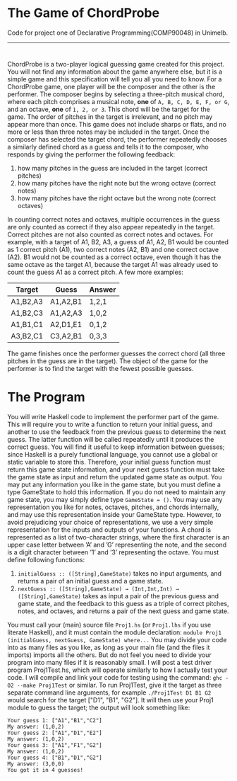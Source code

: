 # The Game of ChordProbe
Code for project one of Declarative Programming(COMP90048) in Unimelb.

---

# 
ChordProbe is a two-player logical guessing game created for this project. You will not find any information about the game anywhere else, but it is a simple game and this specification will tell you all you need to know.
For a ChordProbe game, one player will be the composer and the other is the performer. The composer begins by selecting a three-pitch musical chord, where each pitch comprises a musical note, **one** of `A, B, C, D, E, F, or G`, and an octave, **one** of `1, 2, or 3`. This chord will be the target for the game. The order of pitches in the target is irrelevant, and no pitch may appear more than once. This game does not include sharps or flats, and no more or less than three notes may be included in the target.
Once the composer has selected the target chord, the performer repeatedly chooses a similarly defined chord as a guess and tells it to the composer, who responds by giving the performer the following feedback:
1.	how many pitches in the guess are included in the target (correct pitches)
2.	how many pitches have the right note but the wrong octave (correct notes)
3.	how many pitches have the right octave but the wrong note (correct octaves)

In counting correct notes and octaves, multiple occurrences in the guess are only counted as correct if they also appear repeatedly in the target. Correct pitches are not also counted as correct notes and octaves. For example, with a target of A1, B2, A3, a guess of A1, A2, B1 would be counted as 1 correct pitch (A1), two correct notes (A2, B1) and one correct octave (A2). B1 would not be counted as a correct octave, even though it has the same octave as the target A1, because the target A1 was already used to count the guess A1 as a correct pitch. A few more examples:

Target|	Guess| 	Answer
---|---|---
A1,B2,A3|	A1,A2,B1|	1,2,1
A1,B2,C3|	A1,A2,A3|	1,0,2
A1,B1,C1|	A2,D1,E1|	0,1,2
A3,B2,C1|	C3,A2,B1|	0,3,3

The game finishes once the performer guesses the correct chord (all three pitches in the guess are in the target). The object of the game for the performer is to find the target with the fewest possible guesses.
# The Program
You will write Haskell code to implement the performer part of the game. This will require you to write a function to return your initial guess, and another to use the feedback from the previous guess to determine the next guess. The latter function will be called repeatedly until it produces the correct guess. You will find it useful to keep information between guesses; since Haskell is a purely functional language, you cannot use a global or static variable to store this. Therefore, your initial guess function must return this game state information, and your next guess function must take the game state as input and return the updated game state as output. You may put any information you like in the game state, but you must define a type GameState to hold this information. If you do not need to maintain any game state, you may simply define type `GameState = ()`.
You may use any representation you like for notes, octaves, pitches, and chords internally, and may use this representation inside your GameState type. However, to avoid prejudicing your choice of representations, we use a very simple representation for the inputs and outputs of your functions. A chord is represented as a list of two-character strings, where the first character is an upper case letter between ’A’ and ’G’ representing the note, and the second is a digit character between ’1’ and ’3’ representing the octave. You must define following functions:
1. `initialGuess :: ([String],GameState)`
 takes no input arguments, and returns a pair of an initial guess and a game state.
2. `nextGuess :: ([String],GameState) → (Int,Int,Int) → ([String],GameState)`
takes as input a pair of the previous guess and game state, and the feedback to this guess as a triple of correct pitches, notes, and octaves, and returns a pair of the next guess and game state.

You must call your (main) source file `Proj1.hs` (or `Proj1.lhs` if you use literate Haskell), and it must contain the module declaration:
`module Proj1 (initialGuess, nextGuess, GameState) where...`
You may divide your code into as many files as you like, as long as your main file (and the files it imports) imports all the others. But do not feel you need to divide your program into many files if it is reasonably small.
I will post a test driver program Proj1Test.hs, which will operate similarly to how I actually test your code. I will compile and link your code for testing using the command: `ghc -O2 --make Proj1Test`
or similar. To run Proj1Test, give it the target as three separate command line arguments, for example `./Proj1Test D1 B1 G2` would search for the target ["D1", "B1", "G2"]. It will then use your Proj1 module to guess the target; the output will look something like:
```
Your guess 1: ["A1","B1","C2"]
My answer: (1,0,2)
Your guess 2: ["A1","D1","E2"]
My answer: (1,0,2)
Your guess 3: ["A1","F1","G2"]
My answer: (1,0,2)
Your guess 4: ["B1","D1","G2"]
My answer: (3,0,0)
You got it in 4 guesses!
```
